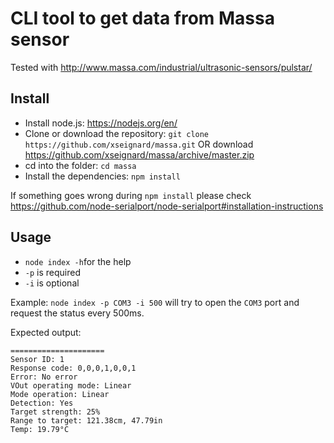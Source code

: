 # CLI tool to get data from Massa sensor

Tested with http://www.massa.com/industrial/ultrasonic-sensors/pulstar/

## Install

*   Install node.js: https://nodejs.org/en/
*   Clone or download the repository: `git clone https://github.com/xseignard/massa.git` OR download https://github.com/xseignard/massa/archive/master.zip
*   cd into the folder: `cd massa`
*   Install the dependencies: `npm install`

If something goes wrong during `npm install` please check https://github.com/node-serialport/node-serialport#installation-instructions

## Usage

*   `node index -h`for the help
*   `-p` is required
*   `-i` is optional

Example:
`node index -p COM3 -i 500` will try to open the `COM3` port and request the status every 500ms.

Expected output:

```
=====================
Sensor ID: 1
Response code: 0,0,0,1,0,0,1
Error: No error
VOut operating mode: Linear
Mode operation: Linear
Detection: Yes
Target strength: 25%
Range to target: 121.38cm, 47.79in
Temp: 19.79°C
```
